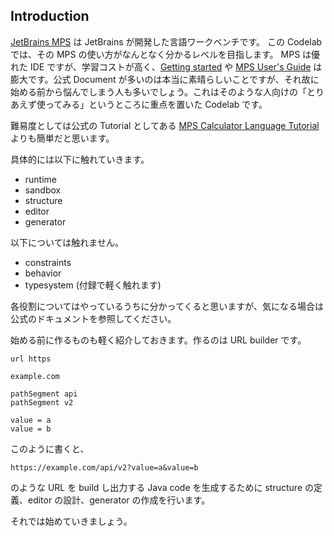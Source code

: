 ## Introduction

[JetBrains MPS](https://www.jetbrains.com/mps/) は JetBrains が開発した言語ワークベンチです。
この Codelab では、その MPS の使い方がなんとなく分かるレベルを目指します。
MPS は優れた IDE ですが、学習コストが高く、[Getting started](https://www.jetbrains.com/help/mps/getting-started.html) や [MPS User's Guide](https://www.jetbrains.com/help/mps/mps-user-s-guide.html) は膨大です。公式 Document が多いのは本当に素晴らしいことですが、それ故に始める前から悩んでしまう人も多いでしょう。これはそのような人向けの「とりあえず使ってみる」というところに重点を置いた Codelab です。

難易度としては公式の Tutorial としてある [MPS Calculator Language Tutorial](https://www.jetbrains.com/help/mps/mps-calculator-language-tutorial.html) よりも簡単だと思います。

具体的には以下に触れていきます。

- runtime
- sandbox
- structure
- editor
- generator

以下については触れません。

- constraints
- behavior
- typesystem (付録で軽く触れます)

各役割についてはやっているうちに分かってくると思いますが、気になる場合は公式のドキュメントを参照してください。

始める前に作るものも軽く紹介しておきます。作るのは URL builder です。

```
url https

example.com

pathSegment api
pathSegment v2

value = a
value = b
```

このように書くと、

```
https://example.com/api/v2?value=a&value=b
```

のような URL を build し出力する Java code を生成するために structure の定義、editor の設計、generator の作成を行います。

それでは始めていきましょう。

